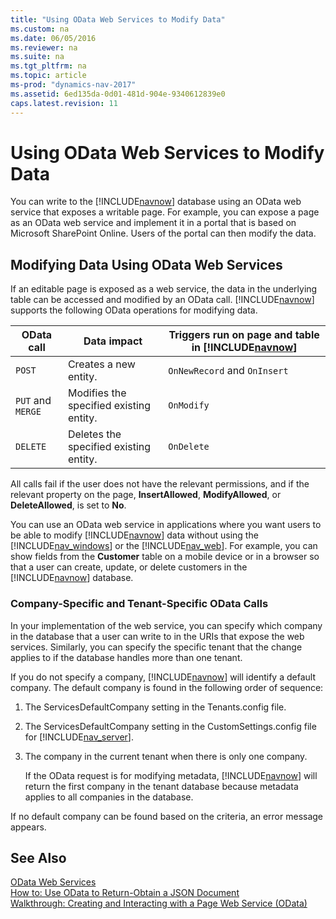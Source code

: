 ```yaml
---
title: "Using OData Web Services to Modify Data"
ms.custom: na
ms.date: 06/05/2016
ms.reviewer: na
ms.suite: na
ms.tgt_pltfrm: na
ms.topic: article
ms-prod: "dynamics-nav-2017"
ms.assetid: 6ed135da-0d01-481d-904e-9340612839e0
caps.latest.revision: 11
---
```

# Using OData Web Services to Modify Data
You can write to the [!INCLUDE[navnow](includes/navnow_md.md)] database using an OData web service that exposes a writable page. For example, you can expose a page as an OData web service and implement it in a portal that is based on Microsoft SharePoint Online. Users of the portal can then modify the data.  
  
## Modifying Data Using OData Web Services  
 If an editable page is exposed as a web service, the data in the underlying table can be accessed and modified by an OData call. [!INCLUDE[navnow](includes/navnow_md.md)] supports the following OData operations for modifying data.  
  
|OData call|Data impact|Triggers run on page and table in [!INCLUDE[navnow](includes/navnow_md.md)]|  
|----------------|-----------------|------------------------------------------------------------|  
|`POST`|Creates a new entity.|`OnNewRecord` and `OnInsert`|  
|`PUT` and `MERGE`|Modifies the specified existing entity.|`OnModify`|  
|`DELETE`|Deletes the specified existing entity.|`OnDelete`|  
  
 All calls fail if the user does not have the relevant permissions, and if the relevant property on the page, **InsertAllowed**, **ModifyAllowed**, or **DeleteAllowed**, is set to **No**.  
  
 You can use an OData web service in applications where you want users to be able to modify [!INCLUDE[navnow](includes/navnow_md.md)] data without using the [!INCLUDE[nav_windows](includes/nav_windows_md.md)] or the [!INCLUDE[nav_web](includes/nav_web_md.md)]. For example, you can show fields from the **Customer** table on a mobile device or in a browser so that a user can create, update, or delete customers in the [!INCLUDE[navnow](includes/navnow_md.md)] database.  
  
### Company-Specific and Tenant-Specific OData Calls  
 In your implementation of the web service, you can specify which company in the database that a user can write to in the URIs that expose the web services. Similarly, you can specify the specific tenant that the change applies to if the database handles more than one tenant.  
  
 If you do not specify a company, [!INCLUDE[navnow](includes/navnow_md.md)] will identify a default company. The default company is found in the following order of sequence:  
  
1.  The ServicesDefaultCompany setting in the Tenants.config file.  
  
2.  The ServicesDefaultCompany setting in the CustomSettings.config file for [!INCLUDE[nav_server](includes/nav_server_md.md)].  
  
3.  The company in the current tenant when there is only one company.  
  
     If the OData request is for modifying metadata, [!INCLUDE[navnow](includes/navnow_md.md)] will return the first company in the tenant database because metadata applies to all companies in the database.  
  
 If no default company can be found based on the criteria, an error message appears.  
  
## See Also  
 [OData Web Services](OData-Web-Services.md)   
 [How to: Use OData to Return-Obtain a JSON Document](How-to--Use-OData-to-Return-Obtain-a-JSON-Document.md)   
 [Walkthrough: Creating and Interacting with a Page Web Service \(OData\)](Walkthrough:-Creating-and-Interacting-with-a-Page-Web-Service-\(OData\).md)